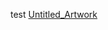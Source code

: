 test
[Untitled_Artwork](https://github.com/user-attachments/assets/fad9c012-e10b-4c6e-8222-a656ff5b4c9a)
